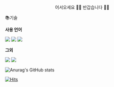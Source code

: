 <div align=center> 어서오세요 🙋‍♂️ 반갑습니다 🙇‍♂️  </div>

<p>

📚기술 <br />

**사용 언어** <br />

<img src="https://img.shields.io/badge/HTML-E34F26?style=flat&logo=HTML5&logoColor=white"> <img src="https://img.shields.io/badge/CSS-1572B6?style=flat&logo=CSS3&logoColor=white"> <img src="https://img.shields.io/badge/Python-3776AB?style=flat&logo=Python&logoColor=white">
<br />

**그외** <br />

<img src="https://img.shields.io/badge/Git-F05032?style=flat&logo=Git&logoColor=white">   <img src="https://img.shields.io/badge/GitHub-181717?style=flat&logo=GitHub&logoColor=white"> <br />

![Anurag's GitHub stats](https://github-readme-stats.vercel.app/api?username=Jobyeongjin&show_icons=true&theme=moltack)


[![Hits](https://hits.seeyoufarm.com/api/count/incr/badge.svg?url=https%3A%2F%2Fgithub.com%2FJobyeongjin&count_bg=%2379C83D&title_bg=%23555555&icon=&icon_color=%23E7E7E7&title=hits&edge_flat=false)](https://hits.seeyoufarm.com)

</p>
